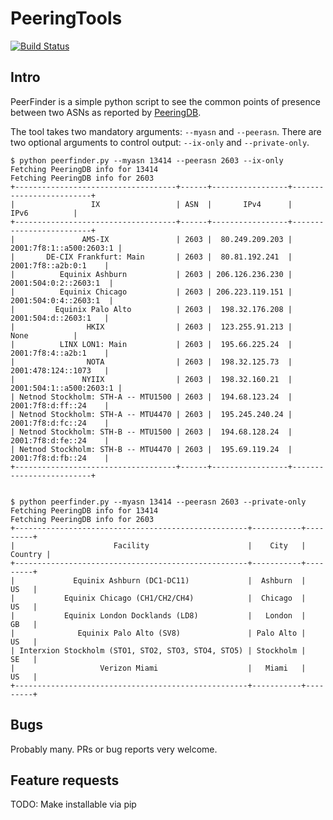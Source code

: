 # PeeringTools

[![Build Status](https://travis-ci.org/rucarrol/PeerFinder.png)](https://travis-ci.org/rucarrol/PeerFinder)

## Intro

PeerFinder is a simple python script to see the common points of presence between two ASNs as reported by [PeeringDB](peeringdb.com). 

The tool takes two mandatory arguments: `--myasn` and `--peerasn`. There are two optional arguments to control output: `--ix-only` and `--private-only`. 

```
$ python peerfinder.py --myasn 13414 --peerasn 2603 --ix-only
Fetching PeeringDB info for 13414
Fetching PeeringDB info for 2603
+------------------------------------+------+-----------------+-------------------------+
|                 IX                 | ASN  |       IPv4      |           IPv6          |
+------------------------------------+------+-----------------+-------------------------+
|               AMS-IX               | 2603 |  80.249.209.203 | 2001:7f8:1::a500:2603:1 |
|       DE-CIX Frankfurt: Main       | 2603 |  80.81.192.241  |    2001:7f8::a2b:0:1    |
|          Equinix Ashburn           | 2603 | 206.126.236.230 |   2001:504:0:2::2603:1  |
|          Equinix Chicago           | 2603 | 206.223.119.151 |   2001:504:0:4::2603:1  |
|         Equinix Palo Alto          | 2603 |  198.32.176.208 |    2001:504:d::2603:1   |
|                HKIX                | 2603 |  123.255.91.213 |           None          |
|          LINX LON1: Main           | 2603 |  195.66.225.24  |    2001:7f8:4::a2b:1    |
|                NOTA                | 2603 |  198.32.125.73  |    2001:478:124::1073   |
|               NYIIX                | 2603 |  198.32.160.21  | 2001:504:1::a500:2603:1 |
| Netnod Stockholm: STH-A -- MTU1500 | 2603 |  194.68.123.24  |    2001:7f8:d:ff::24    |
| Netnod Stockholm: STH-A -- MTU4470 | 2603 |  195.245.240.24 |    2001:7f8:d:fc::24    |
| Netnod Stockholm: STH-B -- MTU1500 | 2603 |  194.68.128.24  |    2001:7f8:d:fe::24    |
| Netnod Stockholm: STH-B -- MTU4470 | 2603 |  195.69.119.24  |    2001:7f8:d:fb::24    |
+------------------------------------+------+-----------------+-------------------------+


$ python peerfinder.py --myasn 13414 --peerasn 2603 --private-only
Fetching PeeringDB info for 13414
Fetching PeeringDB info for 2603
+----------------------------------------------------+-----------+---------+
|                      Facility                      |    City   | Country |
+----------------------------------------------------+-----------+---------+
|             Equinix Ashburn (DC1-DC11)             |  Ashburn  |    US   |
|           Equinix Chicago (CH1/CH2/CH4)            |  Chicago  |    US   |
|           Equinix London Docklands (LD8)           |   London  |    GB   |
|              Equinix Palo Alto (SV8)               | Palo Alto |    US   |
| Interxion Stockholm (STO1, STO2, STO3, STO4, STO5) | Stockholm |    SE   |
|                   Verizon Miami                    |   Miami   |    US   |
+----------------------------------------------------+-----------+---------+
```


## Bugs

Probably many. PRs or bug reports very welcome. 

## Feature requests 

TODO: Make installable via pip
